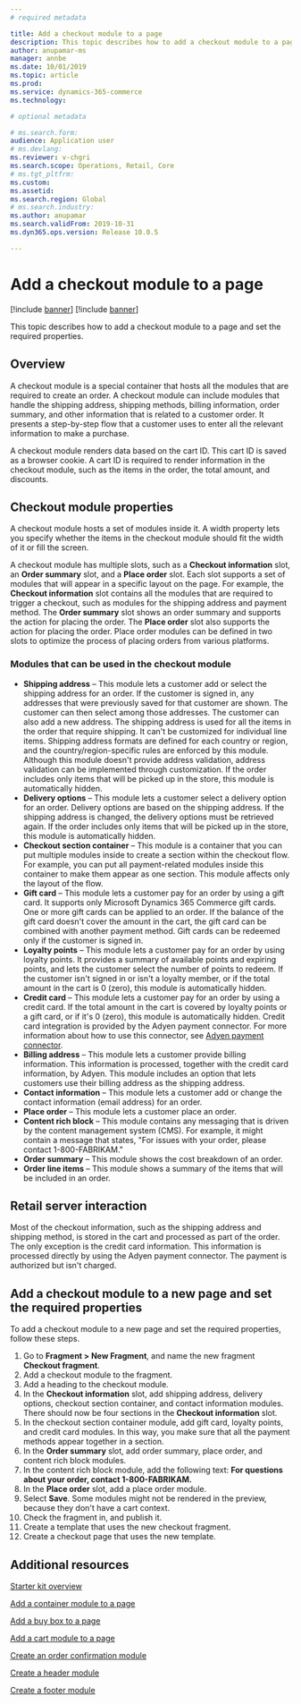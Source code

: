 ```yaml
---
# required metadata

title: Add a checkout module to a page
description: This topic describes how to add a checkout module to a page and set the required properties.
author: anupamar-ms
manager: annbe
ms.date: 10/01/2019
ms.topic: article
ms.prod: 
ms.service: dynamics-365-commerce
ms.technology: 

# optional metadata

# ms.search.form: 
audience: Application user
# ms.devlang: 
ms.reviewer: v-chgri
ms.search.scope: Operations, Retail, Core
# ms.tgt_pltfrm: 
ms.custom: 
ms.assetid: 
ms.search.region: Global
# ms.search.industry: 
ms.author: anupamar
ms.search.validFrom: 2019-10-31
ms.dyn365.ops.version: Release 10.0.5

---
```


# Add a checkout module to a page 

[!include [banner](includes/preview-banner.md)]
[!include [banner](includes/banner.md)]

This topic describes how to add a checkout module to a page and set the required properties.

## Overview

A checkout module is a special container that hosts all the modules that are required to create an order. A checkout module can include modules that handle the shipping address, shipping methods, billing information, order summary, and other information that is related to a customer order. It presents a step-by-step flow that a customer uses to enter all the relevant information to make a purchase.

A checkout module renders data based on the cart ID. This cart ID is saved as a browser cookie. A cart ID is required to render information in the checkout module, such as the items in the order, the total amount, and discounts.

## Checkout module properties

A checkout module hosts a set of modules inside it. A width property lets you specify whether the items in the checkout module should fit the width of it or fill the screen.

A checkout module has multiple slots, such as a **Checkout information** slot, an **Order summary** slot, and a **Place order** slot. Each slot supports a set of modules that will appear in a specific layout on the page. For example, the **Checkout information** slot contains all the modules that are required to trigger a checkout, such as modules for the shipping address and payment method. The **Order summary** slot shows an order summary and supports the action for placing the order. The **Place order** slot also supports the action for placing the order. Place order modules can be defined in two slots to optimize the process of placing orders from various platforms.

### Modules that can be used in the checkout module

- **Shipping address** – This module lets a customer add or select the shipping address for an order. If the customer is signed in, any addresses that were previously saved for that customer are shown. The customer can then select among those addresses. The customer can also add a new address. The shipping address is used for all the items in the order that require shipping. It can't be customized for individual line items. Shipping address formats are defined for each country or region, and the country/region-specific rules are enforced by this module. Although this module doesn't provide address validation, address validation can be implemented through customization. If the order includes only items that will be picked up in the store, this module is automatically hidden.
- **Delivery options** – This module lets a customer select a delivery option for an order. Delivery options are based on the shipping address. If the shipping address is changed, the delivery options must be retrieved again. If the order includes only items that will be picked up in the store, this module is automatically hidden.
- **Checkout section container** – This module is a container that you can put multiple modules inside to create a section within the checkout flow. For example, you can put all payment-related modules inside this container to make them appear as one section. This module affects only the layout of the flow.
- **Gift card** – This module lets a customer pay for an order by using a gift card. It supports only Microsoft Dynamics 365 Commerce gift cards. One or more gift cards can be applied to an order. If the balance of the gift card doesn't cover the amount in the cart, the gift card can be combined with another payment method. Gift cards can be redeemed only if the customer is signed in.
- **Loyalty points** – This module lets a customer pay for an order by using loyalty points. It provides a summary of available points and expiring points, and lets the customer select the number of points to redeem. If the customer isn't signed in or isn't a loyalty member, or if the total amount in the cart is 0 (zero), this module is automatically hidden.
- **Credit card** – This module lets a customer pay for an order by using a credit card. If the total amount in the cart is covered by loyalty points or a gift card, or if it's 0 (zero), this module is automatically hidden. Credit card integration is provided by the Adyen payment connector. For more information about how to use this connector, see [Adyen payment connector](https://).
- **Billing address** – This module lets a customer provide billing information. This information is processed, together with the credit card information, by Adyen. This module includes an option that lets customers use their billing address as the shipping address.
- **Contact information** – This module lets a customer add or change the contact information (email address) for an order.
- **Place order** – This module lets a customer place an order.
- **Content rich block** – This module contains any messaging that is driven by the content management system (CMS). For example, it might contain a message that states, "For issues with your order, please contact 1-800-FABRIKAM." 
- **Order summary** – This module shows the cost breakdown of an order.
- **Order line items** – This module shows a summary of the items that will be included in an order.

## Retail server interaction

Most of the checkout information, such as the shipping address and shipping method, is stored in the cart and processed as part of the order. The only exception is the credit card information. This information is processed directly by using the Adyen payment connector. The payment is authorized but isn't charged.

## Add a checkout module to a new page and set the required properties

To add a checkout module to a new page and set the required properties, follow these steps.

1. Go to **Fragment \> New Fragment**, and name the new fragment **Checkout fragment**.
1. Add a checkout module to the fragment.
1. Add a heading to the checkout module.
1. In the **Checkout information** slot, add shipping address, delivery options, checkout section container, and contact information modules. There should now be four sections in the **Checkout information** slot.
1. In the checkout section container module, add gift card, loyalty points, and credit card modules. In this way, you make sure that all the payment methods appear together in a section.
1. In the **Order summary** slot, add order summary, place order, and content rich block modules.
1. In the content rich block module, add the following text: **For questions about your order, contact 1-800-FABRIKAM.**
1. In the **Place order** slot, add a place order module.
1. Select **Save**. Some modules might not be rendered in the preview, because they don't have a cart context.
1. Check the fragment in, and publish it.
1. Create a template that uses the new checkout fragment.
1. Create a checkout page that uses the new template.

## Additional resources

[Starter kit overview](starter-kit-overview.md)

[Add a container module to a page](add-container-module.md)

[Add a buy box to a page](add-buy-box.md)

[Add a cart module to a page](add-cart-module.md)

[Create an order confirmation module](order-confirmation-module.md)

[Create a header module](author-header-module.md)

[Create a footer module](author-footer-module.md)
